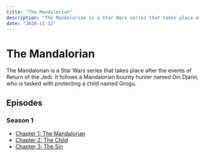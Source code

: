 ```yaml
---
title: "The Mandalorian"
description: "The Mandalorian is a Star Wars series that takes place after the events of Return of the Jedi."
date: "2020-11-12"
---
```


# The Mandalorian

The Mandalorian is a Star Wars series that takes place after the events of Return of the Jedi. It follows a Mandalorian bounty hunter named Din Djarin, who is tasked with protecting a child named Grogu.

## Episodes

### Season 1

- [Chapter 1: The Mandalorian](/books/mandalorian/chapter-1)
- [Chapter 2: The Child](/books/mandalorian/chapter-2)
- [Chapter 3: The Sin](/books/mandalorian/chapter-3)

